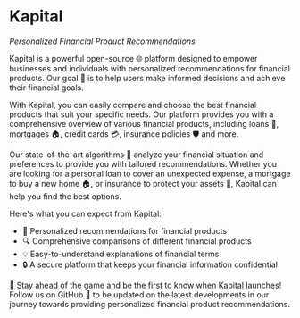 # Kapital
*Personalized Financial Product Recommendations*

Kapital is a powerful open-source 🌐 platform designed to empower businesses and individuals with personalized recommendations for financial products. Our goal 🎯 is to help users make informed decisions and achieve their financial goals.

With Kapital, you can easily compare and choose the best financial products that suit your specific needs. Our platform provides you with a comprehensive overview of various financial products, including loans 💸, mortgages 🏠, credit cards 💳, insurance policies 🛡️ and more.

Our state-of-the-art algorithms 🧠 analyze your financial situation and preferences to provide you with tailored recommendations. Whether you are looking for a personal loan to cover an unexpected expense, a mortgage to buy a new home 🏠, or insurance to protect your assets 💼, Kapital can help you find the best options.

Here's what you can expect from Kapital:

- 🔎 Personalized recommendations for financial products
- 🔍 Comprehensive comparisons of different financial products
- 💡 Easy-to-understand explanations of financial terms
- 🔒 A secure platform that keeps your financial information confidential

🚀 Stay ahead of the game and be the first to know when Kapital launches! Follow us on GitHub 🤝 to be updated on the latest developments in our journey towards providing personalized financial product recommendations.
